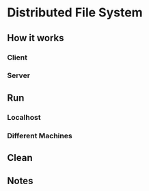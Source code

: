 # Distributed File System

## How it works
### Client
### Server

## Run
### Localhost
### Different Machines

## Clean

## Notes

